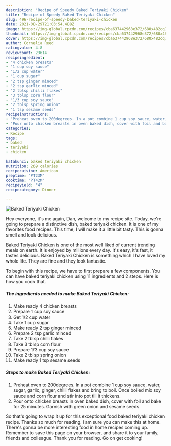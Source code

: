 ```yaml
---
description: "Recipe of Speedy Baked Teriyaki Chicken"
title: "Recipe of Speedy Baked Teriyaki Chicken"
slug: 496-recipe-of-speedy-baked-teriyaki-chicken
date: 2021-08-29T21:03:54.488Z
image: https://img-global.cpcdn.com/recipes/cba637442968e372/680x482cq70/baked-teriyaki-chicken-recipe-main-photo.jpg
thumbnail: https://img-global.cpcdn.com/recipes/cba637442968e372/680x482cq70/baked-teriyaki-chicken-recipe-main-photo.jpg
cover: https://img-global.cpcdn.com/recipes/cba637442968e372/680x482cq70/baked-teriyaki-chicken-recipe-main-photo.jpg
author: Cornelia Reed
ratingvalue: 4.8
reviewcount: 23614
recipeingredient:
- "4 chicken breasts"
- "1 cup soy sauce"
- "1/2 cup water"
- "1 cup sugar"
- "2 tsp ginger minced"
- "2 tsp garlic minced"
- "2 tblsp chilli flakes"
- "3 tblsp corn flour"
- "1/3 cup soy sauce"
- "2 tblsp spring onion"
- "1 tsp sesame seeds"
recipeinstructions:
- "Preheat oven to 200degrees. In a pot combine 1 cup soy sauce, water, sugar, garlic, ginger, chilli flakes and bring to boil. Once boiled mix soy sauce and corn flour and stir into pot till it thickens."
- "Pour onto chicken breasts in oven baked dish, cover with foil and bake for 25 minutes. Garnish with green onion and sesame seeds."
categories:
- Recipe
tags:
- baked
- teriyaki
- chicken

katakunci: baked teriyaki chicken 
nutrition: 269 calories
recipecuisine: American
preptime: "PT23M"
cooktime: "PT42M"
recipeyield: "4"
recipecategory: Dinner

---
```



![Baked Teriyaki Chicken](https://img-global.cpcdn.com/recipes/cba637442968e372/680x482cq70/baked-teriyaki-chicken-recipe-main-photo.jpg)

Hey everyone, it's me again, Dan, welcome to my recipe site. Today, we're going to prepare a distinctive dish, baked teriyaki chicken. It is one of my favorites food recipes. This time, I will make it a little bit tasty. This is gonna smell and look delicious.



Baked Teriyaki Chicken is one of the most well liked of current trending meals on earth. It is enjoyed by millions every day. It's easy, it's fast, it tastes delicious. Baked Teriyaki Chicken is something which I have loved my whole life. They are fine and they look fantastic.


To begin with this recipe, we have to first prepare a few components. You can have baked teriyaki chicken using 11 ingredients and 2 steps. Here is how you cook that.

<!--inarticleads1-->

##### The ingredients needed to make Baked Teriyaki Chicken:

1. Make ready 4 chicken breasts
1. Prepare 1 cup soy sauce
1. Get 1/2 cup water
1. Take 1 cup sugar
1. Make ready 2 tsp ginger minced
1. Prepare 2 tsp garlic minced
1. Take 2 tblsp chilli flakes
1. Take 3 tblsp corn flour
1. Prepare 1/3 cup soy sauce
1. Take 2 tblsp spring onion
1. Make ready 1 tsp sesame seeds




<!--inarticleads2-->

##### Steps to make Baked Teriyaki Chicken:

1. Preheat oven to 200degrees. In a pot combine 1 cup soy sauce, water, sugar, garlic, ginger, chilli flakes and bring to boil. Once boiled mix soy sauce and corn flour and stir into pot till it thickens.
1. Pour onto chicken breasts in oven baked dish, cover with foil and bake for 25 minutes. Garnish with green onion and sesame seeds.




So that's going to wrap it up for this exceptional food baked teriyaki chicken recipe. Thanks so much for reading. I am sure you can make this at home. There's gonna be more interesting food in home recipes coming up. Remember to save this page on your browser, and share it to your family, friends and colleague. Thank you for reading. Go on get cooking!

